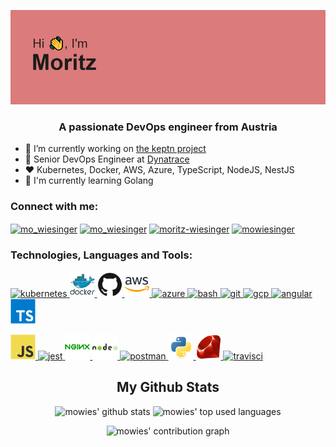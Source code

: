 [![MasterHead](header.png)](https://github.com/mowies)

<h3 align="center">A passionate DevOps engineer from Austria</h3>

- :telescope: I’m currently working on [the keptn project](https://keptn.sh/)
- :office: Senior DevOps Engineer at [Dynatrace](https://www.dynatrace.com/)
- :heart:  Kubernetes, Docker, AWS, Azure, TypeScript, NodeJS, NestJS
- :seedling: I'm currently learning Golang

<h3 align="left">Connect with me:</h3>
<p align="left">
<a href="https://dev.to/mo_wiesinger" target="blank"><img align="center" src="https://cdn.jsdelivr.net/npm/simple-icons@3.0.1/icons/dev-dot-to.svg" alt="mo_wiesinger" height="30" width="40" /></a>
<a href="https://twitter.com/mo_wiesinger" target="blank"><img align="center" src="https://raw.githubusercontent.com/rahuldkjain/github-profile-readme-generator/master/src/images/icons/Social/twitter.svg" alt="mo_wiesinger" height="30" width="40" /></a>
<a href="https://linkedin.com/in/moritz-wiesinger" target="blank"><img align="center" src="https://raw.githubusercontent.com/rahuldkjain/github-profile-readme-generator/master/src/images/icons/Social/linked-in-alt.svg" alt="moritz-wiesinger" height="30" width="40" /></a>
<a href="https://instagram.com/mowiesinger" target="blank"><img align="center" src="https://raw.githubusercontent.com/rahuldkjain/github-profile-readme-generator/master/src/images/icons/Social/instagram.svg" alt="mowiesinger" height="30" width="40" /></a>
</p>

<h3 align="left">Technologies, Languages and Tools:</h3>
<p align="left">
<a href="https://kubernetes.io" target="_blank">
    <img src="https://www.vectorlogo.zone/logos/kubernetes/kubernetes-icon.svg" alt="kubernetes" width="40" height="40"/> 
</a> 
<a href="https://www.docker.com/" target="_blank">
    <img src="https://raw.githubusercontent.com/devicons/devicon/master/icons/docker/docker-original-wordmark.svg" alt="docker" width="40" height="40"/> 
</a> 
<a href="https://github.com/mowies" target="_blank">
    <img src="https://raw.githubusercontent.com/devicons/devicon/master/icons/github/github-original.svg" alt="angular" width="40" height="40"/>
</a>
<a href="https://aws.amazon.com" target="_blank">
    <img src="https://raw.githubusercontent.com/devicons/devicon/master/icons/amazonwebservices/amazonwebservices-original-wordmark.svg" alt="aws" width="40" height="40"/>
</a>
<a href="https://azure.microsoft.com/en-in/" target="_blank">
    <img src="https://www.vectorlogo.zone/logos/microsoft_azure/microsoft_azure-icon.svg" alt="azure" width="40" height="40"/>
</a>
<a href="https://www.gnu.org/software/bash/" target="_blank">
    <img src="https://www.vectorlogo.zone/logos/gnu_bash/gnu_bash-icon.svg" alt="bash" width="40" height="40"/> 
</a> 
<a href="https://git-scm.com/" target="_blank">
    <img src="https://www.vectorlogo.zone/logos/git-scm/git-scm-icon.svg" alt="git" width="40" height="40"/> 
</a> 
<a href="https://cloud.google.com" target="_blank">
    <img src="https://www.vectorlogo.zone/logos/google_cloud/google_cloud-icon.svg" alt="gcp" width="40" height="40"/> 
</a> 
<a href="https://angular.io" target="_blank">
    <img src="https://angular.io/assets/images/logos/angular/angular.svg" alt="angular" width="40" height="40"/>
</a>
<a href="https://www.typescriptlang.org/" target="_blank">
    <img src="https://raw.githubusercontent.com/devicons/devicon/master/icons/typescript/typescript-original.svg" alt="typescript" width="40" height="40"/> 
</a> </p>
<a href="https://developer.mozilla.org/en-US/docs/Web/JavaScript" target="_blank">
    <img src="https://raw.githubusercontent.com/devicons/devicon/master/icons/javascript/javascript-original.svg" alt="javascript" width="40" height="40"/> 
</a> 
<a href="https://jestjs.io" target="_blank">
    <img src="https://www.vectorlogo.zone/logos/jestjsio/jestjsio-icon.svg" alt="jest" width="40" height="40"/> 
</a>
<a href="https://www.nginx.com" target="_blank">
    <img src="https://raw.githubusercontent.com/devicons/devicon/master/icons/nginx/nginx-original.svg" alt="nginx" width="40" height="40"/> 
</a> 
<a href="https://nodejs.org" target="_blank">
    <img src="https://raw.githubusercontent.com/devicons/devicon/master/icons/nodejs/nodejs-original-wordmark.svg" alt="nodejs" width="40" height="40"/> 
</a> 
<a href="https://postman.com" target="_blank">
    <img src="https://www.vectorlogo.zone/logos/getpostman/getpostman-icon.svg" alt="postman" width="40" height="40"/> 
</a> 
<a href="https://www.python.org" target="_blank">
    <img src="https://raw.githubusercontent.com/devicons/devicon/master/icons/python/python-original.svg" alt="python" width="40" height="40"/> 
</a> 
<a href="https://www.ruby-lang.org/en/" target="_blank">
    <img src="https://raw.githubusercontent.com/devicons/devicon/master/icons/ruby/ruby-original.svg" alt="ruby" width="40" height="40"/> 
</a> 
<a href="https://travis-ci.org" target="_blank">
    <img src="https://www.vectorlogo.zone/logos/travis-ci/travis-ci-icon.svg" alt="travisci" width="40" height="40"/> 
</a> 

<h2 align="center">
  My Github Stats
</h2>

<p align="center">
    <img src="https://github-readme-stats.vercel.app/api?username=mowies&theme=dracula" alt="mowies' github stats"/>
    <img src="https://github-readme-stats.vercel.app/api/top-langs/?username=mowies&layout=compact&theme=dracula" alt="mowies' top used languages"/>
</p>

<p align="center">
<img src="https://activity-graph.herokuapp.com/graph?username=mowies&theme=dracula" alt="mowies' contribution graph"/>
</p>
